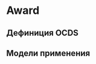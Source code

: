 # Award

## Дефиниция OCDS 
[](/schema/definitions/Award.schema.json)
## Модели применения
[](/schema/inheritances/Award.EvaluationDecision.schema.json)
